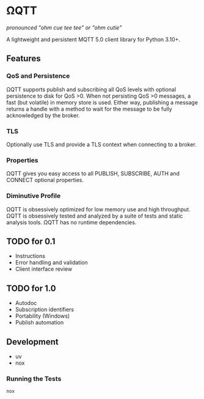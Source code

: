 # ΩQTT

*pronounced "ohm cue tee tee" or "ohm cutie"*

A lightweight and persistent MQTT 5.0 client library for Python 3.10+.

## Features

### QoS and Persistence

ΩQTT supports publish and subscribing all QoS levels with optional persistence to disk for QoS >0.
When not persisting QoS >0 messages, a fast (but volatile) in memory store is used.
Either way, publishing a message returns a handle with a method to wait for the message to be fully acknowledged by the broker.

### TLS

Optionally use TLS and provide a TLS context when connecting to a broker.

### Properties

ΩQTT gives you easy access to all PUBLISH, SUBSCRIBE, AUTH and CONNECT optional properties.

### Diminutive Profile

ΩQTT is obsessively optimized for low memory use and high throughput.
ΩQTT is obsessively tested and analyzed by a suite of tests and static analysis tools.
ΩQTT has no runtime dependencies.

## TODO for 0.1

* Instructions
* Error handling and validation
* Client interface review

## TODO for 1.0

* Autodoc
* Subscription identifiers
* Portability (Windows)
* Publish automation

## Development

* uv
* nox

### Running the Tests

```bash
nox
```

